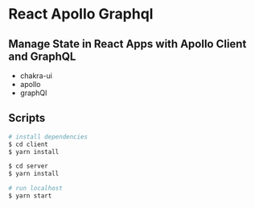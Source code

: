 # React Apollo Graphql

## Manage State in React Apps with Apollo Client and GraphQL

- chakra-ui
- apollo
- graphQl

## Scripts

```bash
# install dependencies
$ cd client
$ yarn install

$ cd server
$ yarn install

# run localhost
$ yarn start
```
